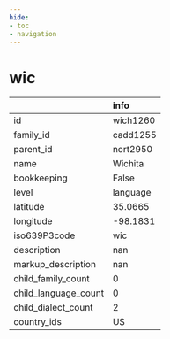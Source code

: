 ```yaml
---
hide:
- toc
- navigation
---
```

# wic
|                      | info     |
|:---------------------|:---------|
| id                   | wich1260 |
| family_id            | cadd1255 |
| parent_id            | nort2950 |
| name                 | Wichita  |
| bookkeeping          | False    |
| level                | language |
| latitude             | 35.0665  |
| longitude            | -98.1831 |
| iso639P3code         | wic      |
| description          | nan      |
| markup_description   | nan      |
| child_family_count   | 0        |
| child_language_count | 0        |
| child_dialect_count  | 2        |
| country_ids          | US       |
